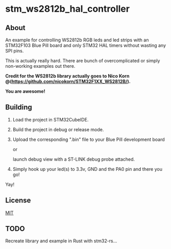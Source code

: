 # stm_ws2812b_hal_controller

## About

An example for controlling WS2812b RGB leds and led strips with an STM32F103 Blue Pill board and only STM32 HAL timers without wasting any SPI pins.

This is actually really hard.
There are bunch of overcomplicated or simply non-working examples out there.

**Credit for the WS2812b library actually goes to Nico Korn @(https://github.com/nicokorn/STM32F1XX_WS2812B/).**

**You are awesome!**

## Building

1. Load the project in STM32CubeIDE.

2. Build the project in debug or release mode.

3. Upload the corresponding ".bin" file to your Blue Pill development board 

	or 
	
   launch debug view with a ST-LINK debug probe attached.
   
4. Simply hook up your led(s) to 3.3v, GND and the PA0 pin and there you go!

Yay!

## License

[MIT](https://choosealicense.com/licenses/mit/)

## TODO

Recreate library and example in Rust with stm32-rs...
